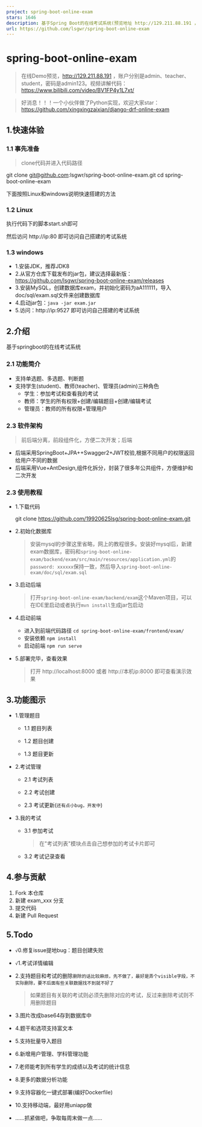 ```yaml
---
project: spring-boot-online-exam
stars: 1646
description: 基于Spring Boot的在线考试系统(预览地址 http://129.211.88.191 ，账户分别是admin、teacher、student，密码是admin123)，也有Python实现
url: https://github.com/lsgwr/spring-boot-online-exam
---
```


spring-boot-online-exam
=======================

> 在线Demo预览，http://129.211.88.191 ，账户分别是admin、teacher、student，密码是admin123。视频讲解代码：https://www.bilibili.com/video/BV1FP4y1L7xt/

> 好消息！！！一个小伙伴做了Python实现，欢迎大家star：https://github.com/xingxingzaixian/django-drf-online-exam

1.快速体验
------

### 1.1 事先准备

> clone代码并进入代码路径

git clone git@github.com:lsgwr/spring-boot-online-exam.git
cd spring-boot-online-exam

下面按照Linux和windows说明快速搭建的方法

### 1.2 Linux

执行代码下的脚本start.sh即可

然后访问 http://ip:80 即可访问自己搭建的考试系统

### 1.3 windows

-   1.安装JDK，推荐JDK8
-   2.从官方仓库下载发布的jar包，建议选择最新版：https://github.com/lsgwr/spring-boot-online-exam/releases
-   3.安装MySQL，创建数据库exam，并初始化密码为aA111111，导入doc/sql/exam.sql文件来创建数据库
-   4.启动jar包：`java -jar exam.jar`
-   5.访问：http://ip:9527 即可访问自己搭建的考试系统

2.介绍
----

基于springboot的在线考试系统

### 2.1 功能简介

-   支持单选题、多选题、判断题
-   支持学生(student)、教师(teacher)、管理员(admin)三种角色
    -   学生：参加考试和查看我的考试
    -   教师：学生的所有权限+创建/编辑题目+创建/编辑考试
    -   管理员：教师的所有权限+管理用户

### 2.3 软件架构

> 前后端分离，前段组件化，方便二次开发；后端

-   后端采用SpringBoot+JPA++Swagger2+JWT校验,根据不同用户的权限返回给用户不同的数据
-   后端采用Vue+AntDesign,组件化拆分，封装了很多年公共组件，方便维护和二次开发

### 2.3 使用教程

-   1.下载代码
    
    git clone https://github.com/19920625lsg/spring-boot-online-exam.git
    
-   2.初始化数据库
    
    > 安装mysql的步骤这里省略，网上的教程很多。安装好mysql后，新建exam数据库，密码和`spring-boot-online-exam/backend/exam/src/main/resources/application.yml`的`password: xxxxxx`保持一致，然后导入`spring-boot-online-exam/doc/sql/exam.sql`
    
-   3.启动后端
    
    > 打开`spring-boot-online-exam/backend/exam`这个Maven项目，可以在IDE里启动或者执行`mvn install`生成jar包启动
    
-   4.启动前端
    -   进入到前端代码路径 `cd spring-boot-online-exam/frontend/exam/`
    -   安装依赖 `npm install`
    -   启动前端 `npm run serve`
-   5.部署完毕，查看效果
    
    > 打开 http://localhost:8000 或者 http://本机ip:8000 即可查看演示效果
    

3.功能图示
------

-   1.管理题目
    -   1.1 题目列表
        
        > 
        
    -   1.2 题目创建
        
        > 
        
    -   1.3 题目更新
        
        > 
        
-   2.考试管理
    -   2.1 考试列表
        
        > 
        
    -   2.2 考试创建
        
        > 
        
    -   2.3 考试更新(`还有点小bug，开发中`)
        
        > 
        
-   3.我的考试
    -   3.1 参加考试
        
        > 在"考试列表"模块点击自己想参加的考试卡片即可
        
    -   3.2 考试记录查看
        
        > 
        

4.参与贡献
------

1.  Fork 本仓库
2.  新建 exam\_xxx 分支
3.  提交代码
4.  新建 Pull Request

5.Todo
------

-   `√`0.修复issue提地bug：题目创建失败
-   `√`1.考试详情编辑
-   2.支持题目和考试的删除`删除的话比较麻烦，先不做了，最好是弄个visible字段，不实际删除，要不后面有些关联数据找不到就不好了`
    
    > 如果题目有关联的考试则必须先删除对应的考试，反过来删除考试则不用删除题目
    
-   3.图片改成base64存到数据库中
-   4.题干和选项支持富文本
-   5.支持批量导入题目
-   6.新增用户管理、学科管理功能
-   7.老师能考到所有学生的成绩以及考试的统计信息
-   8.更多的数据分析功能
-   9.支持容器化一键式部署(编好Dockerfile)
-   10.支持移动端，最好用uniapp做
-   ......抓紧做吧，争取每周末做一点......

